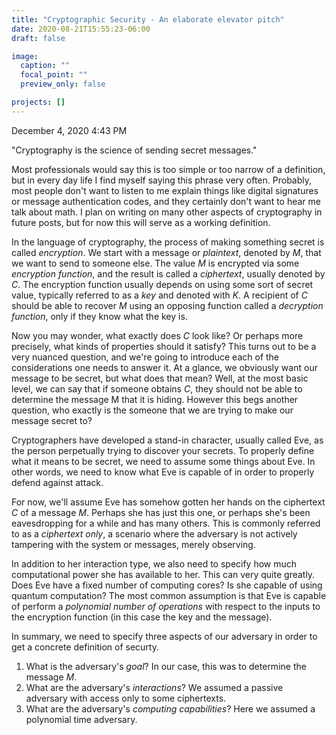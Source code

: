```yaml
---
title: "Cryptographic Security - An elaborate elevator pitch"
date: 2020-08-21T15:55:23-06:00
draft: false

image:
  caption: ""
  focal_point: ""
  preview_only: false

projects: []
---
```



December 4, 2020
4:43 PM

"Cryptography is the science of sending secret messages." 

Most professionals would say this is too simple or too narrow of a definition, but in every day life I find myself saying this phrase very often. 
Probably, most people don't want to listen to me explain things like digital signatures or message authentication codes, and they certainly don't want to hear me talk about math.
I plan on writing on many other aspects of cryptography in future posts, but for now this will serve as a working definition. 

In the language of cryptography, the process of making something secret is called _encryption_. 
We start with a message or _plaintext_, denoted by $M$, that we want to send to someone else. 
The value $M$ is encrypted via some _encryption function_, and the result is called a _ciphertext_, usually denoted by $C$. 
The encryption function usually depends on using some sort of secret value, typically referred to as a _key_ and denoted with $K$. 
A recipient of $C$ should be able to recover $M$ using an opposing function called a _decryption function_, only if they know what the key is. 

Now you may wonder, what exactly does $C$ look like? Or perhaps more precisely, what kinds of properties should it satisfy? 
This turns out to be a very nuanced question, and we're going to introduce each of the considerations one needs to answer it. 
At a glance, we obviously want our message to be secret, but what does that mean? Well, at the most basic level, we can say that if someone obtains $C$, 
they should not be able to determine the message M that it is hiding. 
However this begs another question, who exactly is the someone that we are trying to make our message secret to? 

Cryptographers have developed a stand-in character, usually called Eve, as the person perpetually trying to discover your secrets. 
To properly define what it means to be secret, we need to assume some things about Eve.
In other words, we need to know what Eve is capable of in order to properly defend against attack.

For now, we'll assume Eve has somehow gotten her hands on the ciphertext $C$ of a message $M$. 
Perhaps she has just this one, or perhaps she's been eavesdropping for a while and has many others. This is commonly referred to as a _ciphertext only_, a scenario where the adversary is not actively tampering with the system or messages, merely observing.  

In addition to her interaction type, we also need to specify how much computational power she has available to her. This can very quite greatly. Does Eve have a fixed number of computing cores? Is she capable of using quantum computation? The most common assumption is that Eve is capable of perform a _polynomial number of operations_ with respect to the inputs to the encryption function (in this case the key and the message).

In summary, we need to specify three aspects of our adversary in order to get a concrete definition of securty.
1) What is the adversary's _goal_? In our case, this was to determine the message $M$.
2) What are the adversary's _interactions_? We assumed a passive adversary with access only to some ciphertexts.
3) What are the adversary's _computing capabilities_? Here we assumed a polynomial time adversary.

